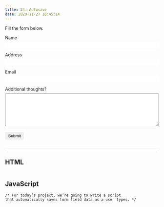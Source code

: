 ```yaml
---
title: 24. Autosave
date: 2020-11-27 16:45:14
---
```


<div class="output-container">

  <style type="text/css">
    .label {
      display: block;
      margin-bottom: 6px;
    }

    .input {
      margin-bottom: 1em;
      width: 100%;
      border: none;
      border-radius: 3px;
      padding: 3px 4px;
      min-width: 100px;
      height: 20px;
    }

    .input:focus {
      outline: none;
      box-shadow: 0 0 3px 1px #8e45ff;
    }

    .checkbox:focus {
      outline: none;
      box-shadow: 0 0 3px 1px #8e45ff;
    }

    .button {
      border-color: white;
      outline: none;
      border: none;
      margin-top: 5px;
      padding: 5px 10px;
      border-radius: 3px;
      font-weight: 600px;
      cursor: pointer;
    }

    .button:focus {
      border: red;
      outline: none;
      box-shadow: 0 0 3px 1px #8e45ff;
    }

    .button:active {
      color: #8e45ff;
    }

    .textarea {
      border-radius: 3px;
      width: 100%;
      height: 8em;
    }

    .textarea:focus {
      outline: none;
      box-shadow: 0 0 3px 1px #8e45ff;
    }
  </style>

  <p>Fill the form below.</p>

  <form class="save-me" id="save-me" autocomplete="off">
    <label class="label" for="name">Name</label>
    <input class="input" type="text" name="name" id="name" autocomplete="off">
    <label class="label" for="address">Address</label>
    <input class="input" type="text" name="address" id="address">
    <label class="label" for="email">Email</label>
    <input class="input" type="email" name="email" id="email">
    <label class="label" for="more">Additional thoughts?</label>
    <textarea class="textarea" name="more" id="more"></textarea>
    <p>
      <button class="button" type="submit">Submit</button>
    </p>
  </form>
  <script>
    const form = document.querySelector('#save-me');
    const name = document.querySelector('#name');
    const address = document.querySelector('#address');
    const email = document.querySelector('#email');
    const textarea = document.querySelector('#more');
    function saveInputValue () {
      let nameValue = name.value;
      let addressalue = address.value;
      let emailValue = email.value;
      let textareaValue = textarea.value;
      localStorage.setItem('name', nameValue);
      localStorage.setItem('address', addressalue);
      localStorage.setItem('email', emailValue);
      localStorage.setItem('textarea', textareaValue);
    }
    function getInputsFromLocalStorage () {
      name.value = localStorage.getItem('name');
      address.value = localStorage.getItem('address');
      email.value = localStorage.getItem('email');
      textarea.value = localStorage.getItem('textarea');
      console.log(localStorage.getItem('email'));
    }
    function clearDataOnSubmit () {
      localStorage.clear();
    }
    form.addEventListener('input', saveInputValue);
    form.addEventListener('submit', clearDataOnSubmit);
    getInputsFromLocalStorage ();
  </script>

</div>

<div class="html-container" style="border-top: .5px solid grey; margin-top: 30px;">

## HTML

```HTML

```

</div>
<div class="js-container">

## JavaScript

```JS
/* For today’s project, we’re going to write a script
that automatically saves form field data as a user types. */



```

</div>
